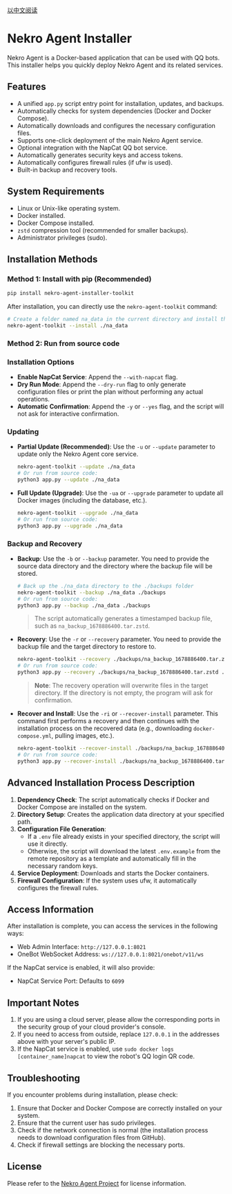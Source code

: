 [以中文阅读](../README.md)

# Nekro Agent Installer

Nekro Agent is a Docker-based application that can be used with QQ bots. This installer helps you quickly deploy Nekro Agent and its related services.

## Features

- A unified `app.py` script entry point for installation, updates, and backups.
- Automatically checks for system dependencies (Docker and Docker Compose).
- Automatically downloads and configures the necessary configuration files.
- Supports one-click deployment of the main Nekro Agent service.
- Optional integration with the NapCat QQ bot service.
- Automatically generates security keys and access tokens.
- Automatically configures firewall rules (if ufw is used).
- Built-in backup and recovery tools.

## System Requirements

- Linux or Unix-like operating system.
- Docker installed.
- Docker Compose installed.
- `zstd` compression tool (recommended for smaller backups).
- Administrator privileges (sudo).

## Installation Methods

### Method 1: Install with pip (Recommended)

```bash
pip install nekro-agent-installer-toolkit
```

After installation, you can directly use the `nekro-agent-toolkit` command:

```bash
# Create a folder named na_data in the current directory and install the service
nekro-agent-toolkit --install ./na_data
```

### Method 2: Run from source code

### Installation Options

- **Enable NapCat Service**: Append the `--with-napcat` flag.
- **Dry Run Mode**: Append the `--dry-run` flag to only generate configuration files or print the plan without performing any actual operations.
- **Automatic Confirmation**: Append the `-y` or `--yes` flag, and the script will not ask for interactive confirmation.

### Updating

- **Partial Update (Recommended)**: Use the `-u` or `--update` parameter to update only the Nekro Agent core service.
  ```bash
  nekro-agent-toolkit --update ./na_data
  # Or run from source code:
  python3 app.py --update ./na_data
  ```

- **Full Update (Upgrade)**: Use the `-ua` or `--upgrade` parameter to update all Docker images (including the database, etc.).
  ```bash
  nekro-agent-toolkit --upgrade ./na_data
  # Or run from source code:
  python3 app.py --upgrade ./na_data
  ```

### Backup and Recovery

- **Backup**: Use the `-b` or `--backup` parameter. You need to provide the source data directory and the directory where the backup file will be stored.
  ```bash
  # Back up the ./na_data directory to the ./backups folder
  nekro-agent-toolkit --backup ./na_data ./backups
  # Or run from source code:
  python3 app.py --backup ./na_data ./backups
  ```
  > The script automatically generates a timestamped backup file, such as `na_backup_1678886400.tar.zstd`.

- **Recovery**: Use the `-r` or `--recovery` parameter. You need to provide the backup file and the target directory to restore to.
  ```bash
  nekro-agent-toolkit --recovery ./backups/na_backup_1678886400.tar.zstd ./na_data_new
  # Or run from source code:
  python3 app.py --recovery ./backups/na_backup_1678886400.tar.zstd ./na_data_new
  ```
  > **Note**: The recovery operation will overwrite files in the target directory. If the directory is not empty, the program will ask for confirmation.

- **Recover and Install**: Use the `-ri` or `--recover-install` parameter. This command first performs a recovery and then continues with the installation process on the recovered data (e.g., downloading `docker-compose.yml`, pulling images, etc.).
  ```bash
  nekro-agent-toolkit --recover-install ./backups/na_backup_1678886400.tar.zstd ./na_data_new
  # Or run from source code:
  python3 app.py --recover-install ./backups/na_backup_1678886400.tar.zstd ./na_data_new
  ```

## Advanced Installation Process Description

1. **Dependency Check**: The script automatically checks if Docker and Docker Compose are installed on the system.
2. **Directory Setup**: Creates the application data directory at your specified path.
3. **Configuration File Generation**:
    - If a `.env` file already exists in your specified directory, the script will use it directly.
    - Otherwise, the script will download the latest `.env.example` from the remote repository as a template and automatically fill in the necessary random keys.
4. **Service Deployment**: Downloads and starts the Docker containers.
5. **Firewall Configuration**: If the system uses ufw, it automatically configures the firewall rules.

## Access Information

After installation is complete, you can access the services in the following ways:

- Web Admin Interface: `http://127.0.0.1:8021`
- OneBot WebSocket Address: `ws://127.0.0.1:8021/onebot/v11/ws`

If the NapCat service is enabled, it will also provide:
- NapCat Service Port: Defaults to `6099`

## Important Notes

1. If you are using a cloud server, please allow the corresponding ports in the security group of your cloud provider's console.
2. If you need to access from outside, replace `127.0.0.1` in the addresses above with your server's public IP.
3. If the NapCat service is enabled, use `sudo docker logs [container_name]napcat` to view the robot's QQ login QR code.

## Troubleshooting

If you encounter problems during installation, please check:

1. Ensure that Docker and Docker Compose are correctly installed on your system.
2. Ensure that the current user has sudo privileges.
3. Check if the network connection is normal (the installation process needs to download configuration files from GitHub).
4. Check if firewall settings are blocking the necessary ports.

## License

Please refer to the [Nekro Agent Project](https://github.com/KroMiose/nekro-agent) for license information.
